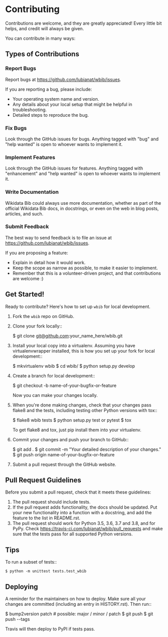 # Contributing

Contributions are welcome, and they are greatly appreciated! Every little bit
helps, and credit will always be given.

You can contribute in many ways:

## Types of Contributions

### Report Bugs

Report bugs at https://github.com/lubianat/wbib/issues.

If you are reporting a bug, please include:

-   Your operating system name and version.
-   Any details about your local setup that might be helpful in troubleshooting.
-   Detailed steps to reproduce the bug.

### Fix Bugs

Look through the GitHub issues for bugs. Anything tagged with "bug" and "help
wanted" is open to whoever wants to implement it.

### Implement Features

Look through the GitHub issues for features. Anything tagged with "enhancement"
and "help wanted" is open to whoever wants to implement it.

### Write Documentation

Wikidata Bib could always use more documentation, whether as part of the
official Wikidata Bib docs, in docstrings, or even on the web in blog posts,
articles, and such.

### Submit Feedback

The best way to send feedback is to file an issue at https://github.com/lubianat/wbib/issues.

If you are proposing a feature:

-   Explain in detail how it would work.
-   Keep the scope as narrow as possible, to make it easier to implement.
-   Remember that this is a volunteer-driven project, and that contributions
    are welcome :)

## Get Started!

Ready to contribute? Here's how to set up `wbib` for local development.

1. Fork the `wbib` repo on GitHub.
2. Clone your fork locally::

    $ git clone git@github.com:your_name_here/wbib.git

3. Install your local copy into a virtualenv. Assuming you have virtualenvwrapper installed, this is how you set up your fork for local development::

    $ mkvirtualenv wbib
    $ cd wbib/
    $ python setup.py develop

4. Create a branch for local development::

    $ git checkout -b name-of-your-bugfix-or-feature

    Now you can make your changes locally.

5. When you're done making changes, check that your changes pass flake8 and the
   tests, including testing other Python versions with tox::

    $ flake8 wbib tests
    $ python setup.py test or pytest
    $ tox

    To get flake8 and tox, just pip install them into your virtualenv.

6. Commit your changes and push your branch to GitHub::

    $ git add .
    $ git commit -m "Your detailed description of your changes."
    $ git push origin name-of-your-bugfix-or-feature

7. Submit a pull request through the GitHub website.

## Pull Request Guidelines

Before you submit a pull request, check that it meets these guidelines:

1. The pull request should include tests.
2. If the pull request adds functionality, the docs should be updated. Put
   your new functionality into a function with a docstring, and add the
   feature to the list in README.rst.
3. The pull request should work for Python 3.5, 3.6, 3.7 and 3.8, and for PyPy. Check
   https://travis-ci.com/lubianat/wbib/pull_requests
   and make sure that the tests pass for all supported Python versions.

## Tips

To run a subset of tests::

    $ python -m unittest tests.test_wbib

## Deploying

A reminder for the maintainers on how to deploy.
Make sure all your changes are committed (including an entry in HISTORY.rst).
Then run::

$ bump2version patch # possible: major / minor / patch
$ git push
$ git push --tags

Travis will then deploy to PyPI if tests pass.
